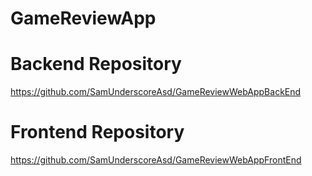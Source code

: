 # GameReviewApp
# Backend Repository
https://github.com/SamUnderscoreAsd/GameReviewWebAppBackEnd
# Frontend Repository
https://github.com/SamUnderscoreAsd/GameReviewWebAppFrontEnd
